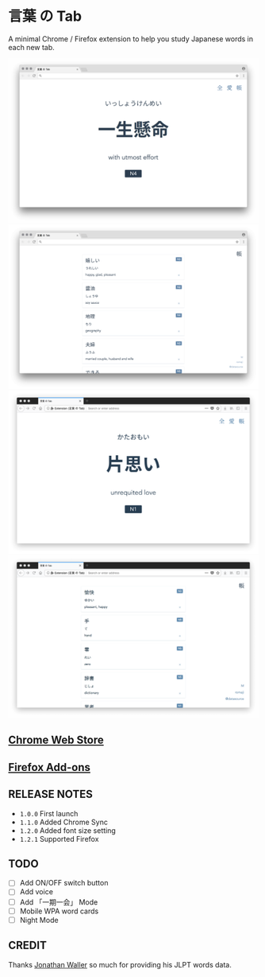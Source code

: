 # 言葉 の Tab

A minimal Chrome / Firefox extension to help you study Japanese words in each new tab.

![](./docs/chrome-word.png)
![](./docs/chrome-book.png)
![](./docs/firefox-word.png)
![](./docs/firefox-book.png)

## [Chrome Web Store](https://chrome.google.com/webstore/detail/%E8%A8%80%E8%91%89-%E3%81%AE-tab/lacmiiahoideajihiclkhmdkikkbjcnb)

## [Firefox Add-ons](https://addons.mozilla.org/en-US/firefox/addon/the-tab-of-words/?src=https://the-tab-of-words.keipixel.com/)

## RELEASE NOTES

- `1.0.0` First launch
- `1.1.0` Added Chrome Sync
- `1.2.0` Added font size setting
- `1.2.1` Supported Firefox

## TODO

- [ ] Add ON/OFF switch button
- [ ] Add voice
- [ ] Add 「一期一会」 Mode
- [ ] Mobile WPA word cards
- [ ] Night Mode

## CREDIT

Thanks [Jonathan Waller](http://www.tanos.co.uk/jlpt/) so much for providing his JLPT words data.
